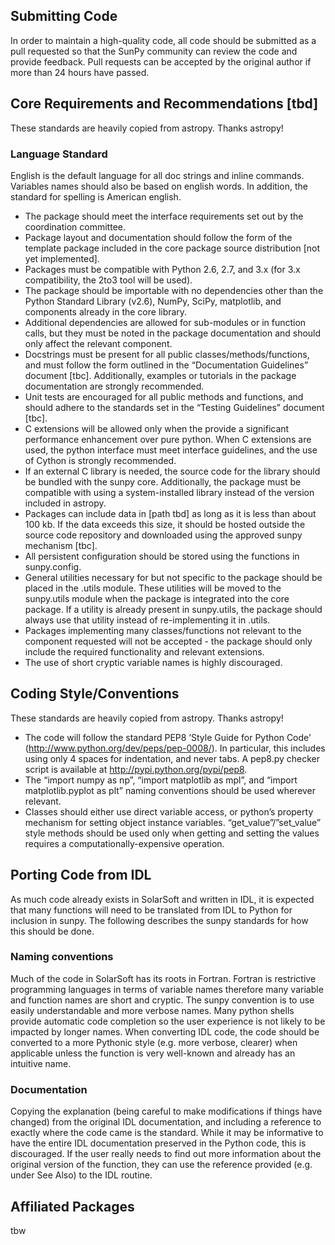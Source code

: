 ## Submitting Code
In order to maintain a high-quality code, all code should be submitted as a pull requested so that the SunPy community can review the code and provide feedback. Pull requests can be accepted by the original author if more than 24 hours have passed.

## Core Requirements and Recommendations [tbd]
These standards are heavily copied from astropy. Thanks astropy!

###  Language Standard
English is the default language for all doc strings and inline commands. Variables names should also be based on english words. In addition, the standard for spelling is American english.

* The package should meet the interface requirements set out by the coordination committee.
* Package layout and documentation should follow the form of the template package included in the core package source distribution [not yet implemented].
* Packages must be compatible with Python 2.6, 2.7, and 3.x (for 3.x compatibility, the 2to3 tool will be used).
* The package should be importable with no dependencies other than the Python Standard Library (v2.6), NumPy, SciPy, matplotlib, and components already in the core library.
* Additional dependencies are allowed for sub-modules or in function calls, but they must be noted in the package documentation and should only affect the relevant component.
* Docstrings must be present for all public classes/methods/functions, and must follow the form outlined in the “Documentation Guidelines” document [tbc]. Additionally, examples or tutorials in the package documentation are strongly recommended.
* Unit tests are encouraged for all public methods and functions, and should adhere to the standards set in the “Testing Guidelines” document [tbc].
* C extensions will be allowed only when the provide a significant performance enhancement over pure python. When C extensions are used, the python interface must meet interface guidelines, and the use of Cython is strongly recommended.
* If an external C library is needed, the source code for the library should be bundled with the sunpy core. Additionally, the package must be compatible with using a system-installed library instead of the version included in astropy.
* Packages can include data in [path tbd] as long as it is less than about 100 kb. If the data exceeds this size, it should be hosted outside the source code repository and downloaded using the approved sunpy mechanism [tbc].
* All persistent configuration should be stored using the functions in sunpy.config.
* General utilities necessary for but not specific to the package should be placed in the <packagename>.utils module. These utilities will be moved to the sunpy.utils module when the package is integrated into the core package. If a utility is already present in sunpy.utils, the package should always use that utility instead of re-implementing it in <packagename>.utils.
* Packages implementing many classes/functions not relevant to the component requested will not be accepted - the package should only include the required functionality and relevant extensions.
* The use of short cryptic variable names is highly discouraged.

## Coding Style/Conventions
These standards are heavily copied from astropy. Thanks astropy!

* The code will follow the standard PEP8 ‘Style Guide for Python Code’ (http://www.python.org/dev/peps/pep-0008/). In particular, this includes using only 4 spaces for indentation, and never tabs. A pep8.py checker script is available at http://pypi.python.org/pypi/pep8.
* The “import numpy as np”, “import matplotlib as mpl”, and “import matplotlib.pyplot as plt” naming conventions should be used wherever relevant. 
* Classes should either use direct variable access, or python’s property mechanism for setting object instance variables. “get_value”/”set_value” style methods should be used only when getting and setting the values requires a computationally-expensive operation.

## Porting Code from IDL
As much code already exists in SolarSoft and written in IDL, it is expected that many functions will need to be translated from IDL to Python for inclusion in sunpy. The following describes the sunpy standards for how this should be done.

### Naming conventions
Much of the code in SolarSoft has its roots in Fortran. Fortran is restrictive programming languages in terms of variable names therefore many variable and function names are short and cryptic. The sunpy convention is to use easily understandable and more verbose names. Many python shells provide automatic code completion so the user experience is not likely to be impacted by longer names. When converting IDL code, the code should be converted to a more Pythonic style (e.g. more verbose, clearer) when applicable unless the function is very well-known and already has an intuitive name.

### Documentation
Copying the explanation (being careful to make modifications if things have changed) from the original IDL documentation, and including a reference to exactly where the code came is the standard. While it may be informative to have the entire IDL documentation preserved in the Python code, this is discouraged. If the user really needs to find out more information about the original version of the function, they can use the reference provided (e.g. under See Also) to the IDL routine.

## Affiliated Packages
tbw
